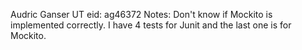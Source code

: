 Audric Ganser
UT eid: ag46372
Notes:
Don't know if Mockito is implemented correctly. I have 4 tests for Junit and the last one is for Mockito.